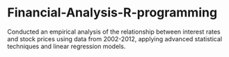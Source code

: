 # Financial-Analysis-R-programming
Conducted an empirical analysis of the relationship between interest rates and stock prices using data from 2002-2012, applying advanced statistical techniques and linear regression models.
